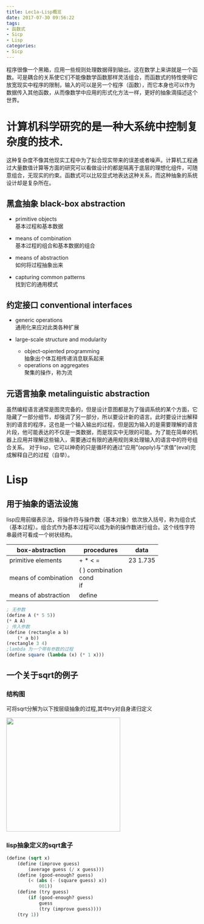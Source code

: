 ```yaml
---
title: Lec1a-Lisp概览
date: 2017-07-30 09:56:22
tags: 
- 函数式
- Sicp
- Lisp
categories:
- Sicp
---
```


程序很像一个黑箱，应用一些规则处理数据得到输出。这在数学上来讲就是一个函数。可是耦合的关系使它们不能像数学函数那样灵活组合，而函数式的特性使得它放宽现实中程序的限制，输入的可以是另一个程序（函数），而它本身也可以作为数据传入其他函数，从而像数学中应用的形式化方法一样，更好的抽象滴描述这个世界。
<!--more-->
# **计算机科学研究的是一种大系统中控制复杂度的技术.**  
这种复杂度不像其他现实工程中为了拟合现实带来的误差或者噪声。计算机工程通过大量数值计算等方面的研究可以看做设计的都是隔离于底层的理想化组件，可随意组合，无现实的约束。函数式可以比较显式地表达这种关系，而这种抽象的系统设计却是复杂所在。

## 黑盒抽象 black-box abstraction

- primitive objects  
    基本过程和基本数据

- means of combination  
    基本过程的组合和基本数据的组合

- means of abstraction  
    如何将过程抽象出来

- capturing common patterns  
    找到它的通用模式

## 约定接口 conventional interfaces

- generic operations  
    通用化来应对此类各种扩展

- large-scale structure and modularity
    - object-opiented programming  
    抽象出个体互相传递消息联系起来
    - operations on aggregates  
    聚集的操作，称为流

## 元语言抽象 metalinguistic abstraction

虽然编程语言通常是图灵完备的，但是设计意图都是为了强调系统的某个方面，它隐藏了一部分细节，却强调了另一部分，所以要设计新的语言。此时要设计出解释别的语言的程序，这也是一个输入输出的过程，但是因为输入的是需要理解的语言片段，他可能表达的不仅是一类数据，而是现实中无限的可能。为了能在简单的机器上应用并理解这些输入，需要通过有限的通用规则来处理输入的语言中的符号组合关系。
对于lisp，它可以神奇的只是循环的通过“应用”(apply)与“求值”(eval)完成解释自己的过程（自举）。

# Lisp

## 用于抽象的语法设施

lisp应用前缀表示法，将操作符与操作数（基本对象）依次放入括号，称为组合式（基本过程）。组合式作为基本过程可以成为新的操作数进行组合。这个线性字符串最终可看成一个树状结构。

 box-abstraction    | procedures | data     
----                 |---------   |------
 primitive elements  | + * < =    | 23 1.735 
 means of combination| ( ) combination</br> cond</br> if |  
 means of abstraction| define     |                  

```scheme
; 无参数
(define A (* 5 5))
(* A A)
; 传入参数
(define (rectangle a b)
    (* a b))
(rectangle 3 4)
;lambda 为一个带有参数的过程
(define square (lambda (x) (* 1 x)))
```
## 一个关于sqrt的例子

### 结构图

可将sqrt分解为以下按层级抽象的过程,其中try对自身递归定义

<img src="./Lisp概览/sqrt.jpg" width="300"  height="300" />

### lisp抽象定义的sqrt盒子

```scheme
(define (sqrt x)
    (define (improve guess)
        (average guess (/ x guess)))
    (define (good-enough? guess)
        (< (abs (- (square guess) x))
            001))
    (define (try guess)
        (if (good-enough? guess)
            guess
            (try (improve guess))))
    (try 1))
```
